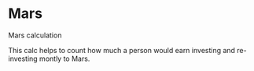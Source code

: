 # Mars
Mars calculation

This calc helps to count how much a person would earn investing and re-investing montly to Mars. 
